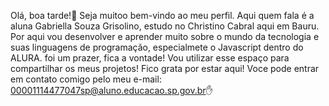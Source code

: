 Olá, boa tarde!🥀 Seja muitoo bem-vindo ao meu perfil. Aqui quem fala é a aluna Gabriella Souza Grisolino, estudo no Christino Cabral aqui em Bauru.
Por aqui vou desenvolver e aprender muito sobre o mundo da tecnologia e suas linguagens de programação, especialmete o Javascript dentro do ALURA.
foi um prazer, fica a vontade!
Vou utilizar esse espaço para compartilhar os meus projetos! Fico grata por estar aqui!
Voce pode entrar em contato comigo pelo meu e-mail: 00001114477047sp@aluno.educacao.sp.gov.br✋

<!---
GabiGriso/GabiGriso is a ✨ special ✨ repository because its `README.md` (this file) appears on your GitHub profile.
You can click the Preview link to take a look at your changes.
--->

